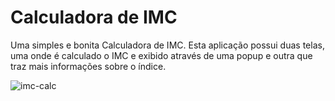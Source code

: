 # Calculadora de IMC

Uma simples e bonita Calculadora de IMC.
Esta aplicação possui duas telas, uma onde é calculado o IMC e exibido através de uma popup e outra que traz mais informações sobre o índice.

![imc-calc](https://user-images.githubusercontent.com/94877176/159943910-17316303-9f70-4a70-bec5-fdb77aa12693.png)
